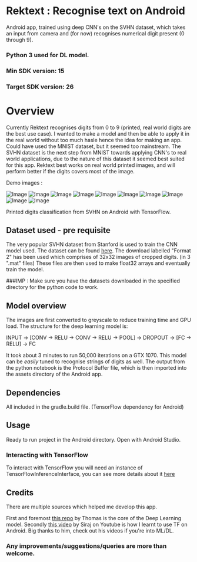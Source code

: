 # Rektext : Recognise text on Android

Android app, trained using deep CNN's on the SVHN dataset, which takes an input from camera and (for now) recognises numerical digit present (0 through 9).

### Python 3 used for DL model.
### Min SDK version: 15
### Target SDK version: 26

# Overview

Currently Rektext recognises digits from 0 to 9 (printed, real world digits are the best use case). I wanted to make a model and then be able to apply it in the real world without too much hasle hence the idea for making an app.
Could have used the MNIST dataset, but it seemed too mainstream.
The SVHN dataset is the next step from MNIST towards applying CNN's to real world applications, due to the nature of this dataset it seemed best suited for this app.
Rektext best works on real world printed images, and will perform better if the digits covers most of the image.

Demo images :

![Image](images/0.jpg)
![Image](images/1.jpg)
![Image](images/2.jpg)
![Image](images/3.jpg)
![Image](images/4.jpg)
![Image](images/5.jpg)
![Image](images/6.jpg)
![Image](images/7.jpg)
![Image](images/8.jpg)
![Image](images/9.jpg)

Printed digits classification from SVHN on Android with TensorFlow.

## Dataset used - pre requisite
The very popular SVHN dataset from Stanford is used to train the CNN model used. The dataset can be found [here](http://ufldl.stanford.edu/housenumbers/).
The download labelled "Format 2" has been used which comprises of 32x32 images of cropped digits. (in 3 ".mat" files)
These files are then used to make float32 arrays and eventually train the model.

###IMP : Make sure you have the datasets downloaded in the specified directory for the python code to work.

## Model overview
The images are first converted to greyscale to reduce training time and GPU load.
The structure for the deep learning model is:

INPUT -> [CONV -> RELU -> CONV -> RELU -> POOL] -> DROPOUT -> [FC -> RELU] -> FC

It took about 3 minutes to run 50,000 iterations on a GTX 1070.
This model can be *easily* tuned to recognise strings of digits as well.
The output from the python notebook is the Protocol Buffer file, which is then imported into the assets directory of the Android app.


## Dependencies

All included in the gradle.build file. (TensorFlow dependency for Android)

## Usage

Ready to run project in the Android directory. Open with Android Studio.

### Interacting with TensorFlow

To interact with TensorFlow you will need an instance of TensorFlowInferenceInterface, you can see more details about it [here](https://github.com/mari-linhares/mnist-android-tensorflow/blob/master/MnistAndroid/app/src/main/java/mariannelinhares/mnistandroid/Classifier.java)

## Credits

There are multiple sources which helped me develop this app.

First and foremost [this repo](https://github.com/thomalm/svhn-multi-digit) by Thomas is the core of the Deep Learning model.
Secondly [this video](https://www.youtube.com/watch?v=kFWKdLOxykE) by Siraj on Youtube is how I learnt to use TF on Android. Big thanks to him, check out his videos if you're into ML/DL.

### Any improvements/suggestions/queries are more than welcome.